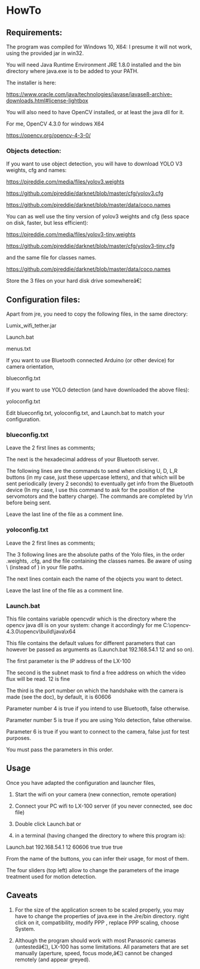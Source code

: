 # HowTo

## Requirements:

The program was compiled for Windows 10, X64: I presume it will not work, using the provided jar in win32.

You will need Java Runtime Environment JRE 1.8.0 installed and the bin directory where java.exe is to be added to your PATH.

The installer is here:

https://www.oracle.com/java/technologies/javase/javase8-archive-downloads.html#license-lightbox

You will also need to have OpenCV installed, or at least the java dll for it.

For me, OpenCV 4.3.0 for windows X64

https://opencv.org/opencv-4-3-0/

### Objects detection:

If you want to use object detection, you will have to download YOLO V3 weights, cfg and names:

https://pjreddie.com/media/files/yolov3.weights

https://github.com/pjreddie/darknet/blob/master/cfg/yolov3.cfg

https://github.com/pjreddie/darknet/blob/master/data/coco.names

You can as well use the tiny version of yolov3 weights and cfg (less space on disk, faster, but less efficient):

https://pjreddie.com/media/files/yolov3-tiny.weights

https://github.com/pjreddie/darknet/blob/master/cfg/yolov3-tiny.cfg

and the same file for classes names.

https://github.com/pjreddie/darknet/blob/master/data/coco.names

Store the 3 files on your hard disk drive somewhereâ€¦

## Configuration files:

Apart from jre, you need to copy the following files, in the same directory:

Lumix_wifi_tether.jar

Launch.bat

menus.txt

If you want to use Bluetooth connected Arduino (or other device) for camera orientation,

blueconfig.txt

If you want to use YOLO detection (and have downloaded the above files):

yoloconfig.txt


Edit blueconfig.txt, yoloconfig.txt, and Launch.bat to match your configuration.

### blueconfig.txt

Leave the 2 first lines as comments;

The next is the hexadecimal address of your Bluetooth server.

The following lines are the commands to send when clicking U, D, L,R buttons (in my case, just these uppercase letters), and that which will be sent periodically (every 2 seconds) to eventually get info from the Bluetooth device (In my case, I use this command to ask for the position of the servomotors and the battery charge). The commands are completed by \r\n before being sent.

Leave the last line of the file as a comment line.

### yoloconfig.txt

Leave the 2 first lines as comments;

The 3 following lines are the absolute paths of the Yolo files, in the order .weights, .cfg, and the file containing the classes names. Be aware of using \\ (instead of \) in your file paths.

The next lines contain each the name of the objects you want to detect.

Leave the last line of the file as a comment line.

### Launch.bat 

This file contains variable opencvdir which is the directory where the opencv java dll is on your system: change it accordingly for me C:\\opencv-4.3.0\\opencv\\build\\java\\x64

This file contains the default values for different parameters that can however be passed as arguments as (Launch.bat 192.168.54.1 12 and so on).

The first parameter is the IP address of the LX-100

The second is the subnet mask to find a free address on which the video flux will be read. 12 is fine

The third is the port number on which the handshake with the camera is made (see the doc), by default, it is 60606

Parameter number 4 is true if you intend to use Bluetooth, false otherwise.

Parameter number 5 is true if you are using Yolo detection, false otherwise.

Parameter 6 is true if you want to connect to the camera, false just for test 
purposes.

You must pass the parameters in this order.

## Usage

Once you have adapted the configuration and launcher files, 

1)	Start the wifi on your camera (new connection, remote operation)

2)	Connect your PC wifi to LX-100 server (if you never connected, see doc file)

3)	Double click Launch.bat or

4)	in a terminal (having changed the directory to where this program is):

Launch.bat 192.168.54.1 12 60606 true true true

From the name of the buttons, you can infer their usage, for most of them.

The four sliders (top left) allow to change the parameters of the image treatment used for motion detection. 

## Caveats

1)	For the size of the application screen to be scaled properly, you may have to change the properties of java.exe in the Jre/bin directory. right click on it, compatibility, modify PPP , replace PPP scaling, choose System.

2)	Although the program should work with most Panasonic cameras (untestedâ€¦), LX-100 has some limitations. All parameters that are set manually (aperture, speed, focus mode,â€¦) cannot be changed remotely (and appear greyed). 



